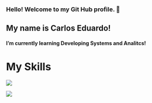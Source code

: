 ### Hello! Welcome to my Git Hub profile. 👋
## My name is Carlos Eduardo!

<h4>I’m currently learning Developing Systems and Analitcs!</h4> 

 
 <h1>My Skills</h1>

<p align="left">
  <a href="https://skillicons.dev">
    <img src="https://skillicons.dev/icons?i=html,css,bootstrap,js,cpp,java" />
  </a>
</p>
<p align="left">
  <a href="https://skillicons.dev">
    <img src="https://skillicons.dev/icons?i=php" />
  </a>
</p>
